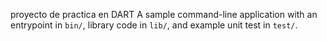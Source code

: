proyecto de practica en DART
A sample command-line application with an entrypoint in `bin/`, library code
in `lib/`, and example unit test in `test/`.
